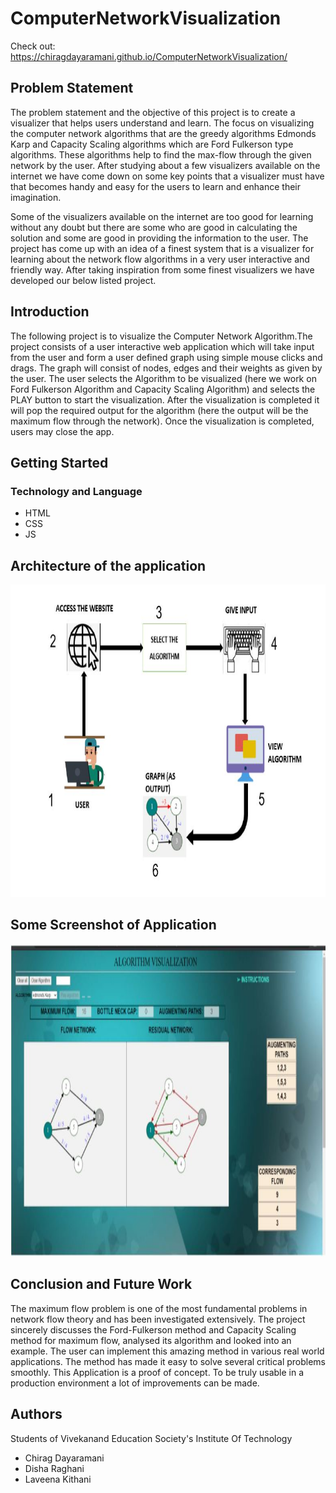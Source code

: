 # ComputerNetworkVisualization

Check out:
https://chiragdayaramani.github.io/ComputerNetworkVisualization/




## Problem Statement
The problem statement and the objective of this project is to create a visualizer that helps users understand and learn. The focus on visualizing the computer network algorithms that are the greedy algorithms Edmonds Karp and Capacity Scaling algorithms which are Ford Fulkerson type algorithms. These algorithms help to find the max-flow through the given network by the user. After studying about a few visualizers available on the internet we have come down on some key points that a visualizer must have that becomes handy and easy for the users to learn and enhance their imagination.

Some of the visualizers available on the internet are too good for learning without any doubt but there are some who are good in calculating the solution and some are good in providing the information to the user. The project has  come up with an idea of a finest system that is a visualizer for learning about the network flow algorithms in a very user interactive and friendly way. After taking inspiration from some finest visualizers we have developed our below listed project.   


## Introduction
The following project is to visualize the Computer Network Algorithm.The project consists of a user interactive web application which will take input from the user and form a user defined graph using simple mouse clicks and drags. The graph will consist of nodes, edges and their weights as given by the user. The user selects the Algorithm to be visualized (here we work on Ford Fulkerson Algorithm and Capacity Scaling Algorithm) and selects the PLAY button to start the visualization. After the visualization is completed it will pop the required output for the algorithm (here the output will be the maximum flow through the network). Once the visualization is completed, users may close the app.


## Getting Started

### Technology and Language

* HTML
* CSS
* JS

## Architecture of the application

<div>
<img src="https://github.com/chiragdayaramani/ComputerNetworkVisualization/blob/main/Screenshots/architecture.JPG" width="900" height="500" />
</div>



## Some Screenshot of Application

<div>
<img src="https://github.com/chiragdayaramani/ComputerNetworkVisualization/blob/main/Screenshots/algorithm.JPG" width="900" height="500" />
</div>

## Conclusion and Future Work
The maximum flow problem is one of the most fundamental problems in network flow theory and has been investigated extensively. The project sincerely discusses the Ford-Fulkerson method and Capacity Scaling method for maximum flow, analysed its algorithm and looked into an example. The user can implement this amazing method in various real world applications. The method has made it easy to solve several critical problems smoothly. This Application is a proof of concept. To be truly usable in a production environment a lot of improvements can be made.


## Authors

Students of Vivekanand Education Society's Institute Of Technology

* Chirag Dayaramani
* Disha Raghani
* Laveena Kithani


